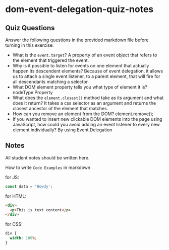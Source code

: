 # dom-event-delegation-quiz-notes

## Quiz Questions

Answer the following questions in the provided markdown file before turning in this exercise:

- What is the `event.target`?
  A property of an event object that refers to the element that triggered the event.
- Why is it possible to listen for events on one element that actually happen its descendent elements?
  Because of event delegation, it allows us to attach a single event listener, to a parent element, that will fire for all descendants matching a selector.
- What DOM element property tells you what type of element it is?
  nodeType Property
- What does the `element.closest()` method take as its argument and what does it return?
  It takes a css selector as an argument and returns the closest ancestor of the element that matches.
- How can you remove an element from the DOM?
  element.remove();
- If you wanted to insert new clickable DOM elements into the page using JavaScript, how could you avoid adding an event listener to every new element individually?
  By using Event Delegation

## Notes

All student notes should be written here.

How to write `Code Examples` in markdown

for JS:

```javascript
const data = 'Howdy';
```

for HTML:

```html
<div>
  <p>This is text content</p>
</div>
```

for CSS:

```css
div {
  width: 100%;
}
```
